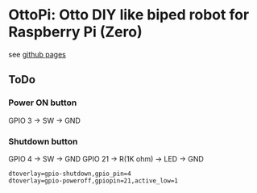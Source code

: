 # OttoPi: Otto DIY like biped robot for Raspberry Pi (Zero)

see [github pages](https://ytani01.github.io/OttoPi/)

## ToDo

### Power ON button

GPIO 3 -> SW -> GND

### Shutdown button

GPIO 4 -> SW -> GND
GPIO 21 -> R(1K ohm) -> LED -> GND

```
dtoverlay=gpio-shutdown,gpio_pin=4
dtoverlay=gpio-poweroff,gpiopin=21,active_low=1
```
